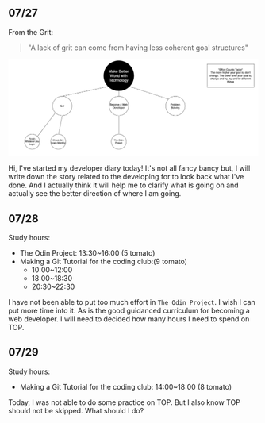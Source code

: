 ## 07/27

From the Grit:

> "A lack of grit can come from having less coherent goal structures"

![Developer RoadMap](/img/Grit/grit-week1.png)

Hi, I've started my developer diary today! It's not all fancy bancy but, I will write down the story related to the developing for to look back what I've done. And I actually think it will help me to clarify what is going on and actually see the better direction of where I am going.

## 07/28

Study hours:

- The Odin Project: 13:30~16:00 (5 tomato)
- Making a Git Tutorial for the coding club:(9 tomato) 
    - 10:00~12:00
    - 18:00~18:30
    - 20:30~22:30

I have not been able to put too much effort in `The Odin Project`. I wish I can put more time into it. As is the good guidanced curriculum for becoming a web developer. I will need to decided how many hours I need to spend on TOP.

## 07/29

Study hours:

- Making a Git Tutorial for the coding club: 14:00~18:00 (8 tomato)

Today, I was not able to do some practice on TOP. But I also know TOP should not be skipped. What should I do?